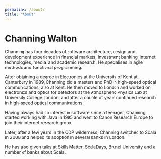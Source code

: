 ```yaml
---
permalink: /about/
title: "About"
---
```


# Channing Walton

Channing has four decades of software architecture, design and development experience in financial markets, investment banking, internet technologies, media, and academic research.
He specialises in agile methods and functional programming.

After obtaining a degree in Electronics at the University of Kent at Canterbury in 1989, Channing did a masters and PhD in high-speed optical communications, also at Kent.
He then moved to London and worked on electronics and optics for detectors at the Atmospheric Physics Lab at University College London, and after a couple of years
continued research in high-speed optical communications.

Having always had an interest in software since a teenager, Channing started working with Java in 1995 and went to Canon Research Europe to join their internet research group.

Later, after a few years in the OOP wilderness, Channing switched to Scala in 2008 and helped its adoption in several banks in London.

He has also given talks at Skills Matter, ScalaDays, Brunel University and a number of banks about Scala.

